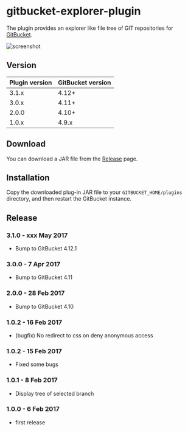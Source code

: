 gitbucket-explorer-plugin
===

The plugin provides an explorer like file tree of GIT repositories for [GitBucket](https://github.com/gitbucket/gitbucket).

![screenshot](screenshot.png)

Version
---

Plugin version|GitBucket version
:---|:---
3.1.x|4.12+
3.0.x|4.11+
2.0.0| 4.10+
1.0.x|4.9.x

Download
---

You can download a JAR file from the [Release](https://github.com/tomoki1207/gitbucket-explorer-plugin/releases) page.

Installation
---

Copy the downloaded plug-in JAR file to your `GITBUCKET_HOME/plugins` directory, and then restart the GitBucket instance.

Release
---

### 3.1.0 - xxx May 2017

- Bump to GitBucket 4.12.1

### 3.0.0 - 7 Apr 2017

- Bump to GitBucket 4.11

### 2.0.0 - 28 Feb 2017

- Bump to GitBucket 4.10

### 1.0.2 - 16 Feb 2017

- (bugfix) No redirect to css on deny anonymous access

### 1.0.2 - 15 Feb 2017

- Fixed some bugs

### 1.0.1 - 8 Feb 2017

- Display tree of selected branch

### 1.0.0 - 6 Feb 2017

- first release